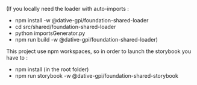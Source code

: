 (If you locally need the loader with auto-imports :
- npm install -w @dative-gpi/foundation-shared-loader
- cd src/shared/foundation-shared-loader
- python importsGenerator.py
- npm run build -w @dative-gpi/foundation-shared-loader)

This project use npm workspaces, so in order to launch the storybook you have to :
- npm install (in the root folder)
- npm run storybook -w @dative-gpi/foundation-shared-storybook
